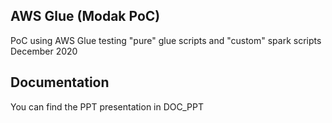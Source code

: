 
## AWS Glue (Modak PoC)

PoC using AWS Glue testing "pure" glue scripts and "custom" spark scripts
December 2020

## Documentation

You can find the PPT presentation in DOC_PPT